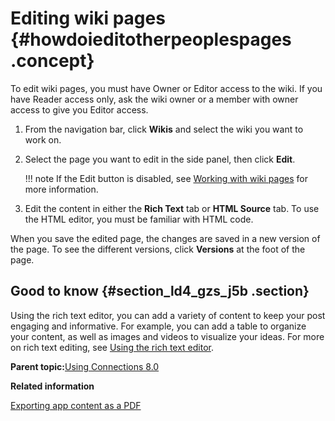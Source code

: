 # Editing wiki pages {#howdoieditotherpeoplespages .concept}

To edit wiki pages, you must have Owner or Editor access to the wiki. If you have Reader access only, ask the wiki owner or a member with owner access to give you Editor access.

1.  From the navigation bar, click **Wikis** and select the wiki you want to work on.
2.  Select the page you want to edit in the side panel, then click **Edit**.

    !!! note
    If the Edit button is disabled, see [Working with wiki pages](../communities/t_com_wiki_pages.md) for more information.

3.  Edit the content in either the **Rich Text** tab or **HTML Source** tab. To use the HTML editor, you must be familiar with HTML code.

When you save the edited page, the changes are saved in a new version of the page. To see the different versions, click **Versions** at the foot of the page.

## Good to know {#section_ld4_gzs_j5b .section}

Using the rich text editor, you can add a variety of content to keep your post engaging and informative. For example, you can add a table to organize your content, as well as images and videos to visualize your ideas. For more on rich text editing, see [Using the rich text editor](../eucommon/eucommon_ckeditor.md).

**Parent topic:**[Using Connections 8.0](../welcome/welcome_end_user.md)

**Related information**  


[Exporting app content as a PDF](../eucommon/t_eucommon_export_as_pdf.md)

